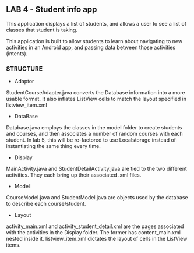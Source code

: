## LAB 4 - Student info app

This application displays a list of students, and allows a user to see a list of classes that student is taking.

This application is built to allow students to learn about navigating to new activities in an Android app, and passing data between those activities (intents).

### STRUCTURE

- Adaptor

StudentCourseAdapter.java converts the Database information into a more usable format. It also inflates ListView cells to match the layout specified in listview_item.xml

- DataBase

Database.java employs the classes in the model folder to create students and courses, and then associates a number of random courses with each student.
In lab 5, this will be re-factored to use Localstorage instead of instantiating the same thing every time.

- Display

MainActivity.java and StudentDetailActivity.java are tied to the two different activities. They each bring up their associated .xml files.

- Model

CourseModel.java and StudentModel.java are objects used by the database to describe each course/student.

- Layout

activity_main.xml and activity_student_detail.xml are the pages associated with the activities in the Display folder. The former has content_main.xml nested inside it. listview_item.xml dictates the layout of cells in the ListView items.